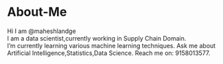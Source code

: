 # About-Me
Hi I am @maheshlandge   
I am a data scientist,currently working in Supply Chain Domain.  
I’m currently learning various machine learning techniques.
Ask me about Artificial Intelligence,Statistics,Data Science.
Reach me on: 9158013577.
